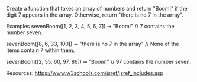 Create a function that takes an array of numbers and return "Boom!" if the digit 7 appears in the array. Otherwise, return "there is no 7 in the array".

Examples
sevenBoom([1, 2, 3, 4, 5, 6, 7]) ➞ "Boom!"
// 7 contains the number seven.

sevenBoom([8, 6, 33, 100]) ➞ "there is no 7 in the array"
// None of the items contain 7 within them.

sevenBoom([2, 55, 60, 97, 86]) ➞ "Boom!"
// 97 contains the number seven.

Resources: https://www.w3schools.com/jsref/jsref_includes.asp
